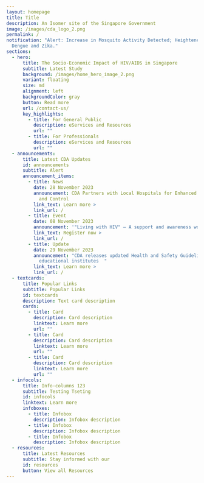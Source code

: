 ```yaml
---
layout: homepage
title: Title
description: An Isomer site of the Singapore Government
image: /images/cda_logo_2.png
permalink: /
notification: "Alert: Increase in Mosquito Activity Detected; Heightened Risk of
  Dengue and Zika."
sections:
  - hero:
      title: The Socio-Economic Impact of HIV/AIDS in Singapore
      subtitle: Latest Study
      background: /images/home_hero_image_2.png
      variant: floating
      size: md
      alignment: left
      backgroundColor: gray
      button: Read more
      url: /contact-us/
      key_highlights:
        - title: For General Public
          description: eServices and Resources
          url: ""
        - title: For Professionals
          description: eServices and Resources
          url: ""
  - announcements:
      title: Latest CDA Updates
      id: announcements
      subtitle: Alert
      announcement_items:
        - title: News
          date: 28 November 2023
          announcement: CDA Partners with Local Hospitals for Enhanced Disease Monitoring
            and Control
          link_text: Learn more >
          link_url: /
        - title: Event
          date: 08 November 2023
          announcement: '"Living with HIV" – A support and awareness workshop this month'
          link_text: Register now >
          link_url: /
        - title: Update
          date: 29 November 2023
          announcement: "CDA releases updated Health and Safety Guidelines for schools and
            educational institutes  "
          link_text: Learn more >
          link_url: /
  - textcards:
      title: Popular Links
      subtitle: Popular Links
      id: textcards
      description: Text card description
      cards:
        - title: Card
          description: Card description
          linktext: Learn more
          url: ""
        - title: Card
          description: Card description
          linktext: Learn more
          url: ""
        - title: Card
          description: Card description
          linktext: Learn more
          url: ""
  - infocols:
      title: Info-columns 123
      subtitle: Testing Tseting
      id: infocols
      linktext: Learn more
      infoboxes:
        - title: Infobox
          description: Infobox description
        - title: Infobox
          description: Infobox description
        - title: Infobox
          description: Infobox description
  - resources:
      title: Latest Resources
      subtitle: Stay informed with our
      id: resources
      button: View all Resources
---
```

